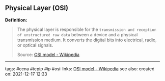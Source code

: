 ## Physical Layer (OSI)

**Definition:**
>The physical layer is responsible for the `transmission and reception of unstructured raw data` between a device and a physical transmission medium. It converts the digital bits into electrical, radio, or optical signals.
>
>Source: [OSI model - Wikipedia](https://en.wikipedia.org/wiki/OSI_model)


---
tags: #ccna #tcpip #ip #osi
links: [OSI model - Wikipedia](https://en.wikipedia.org/wiki/OSI_model)
see also:
created on: 2021-12-17 12:33


